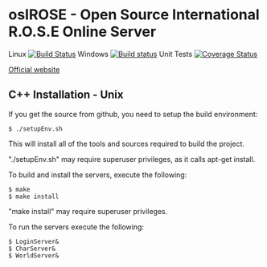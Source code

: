 osIROSE - Open Source International R.O.S.E Online Server
===================================================

Linux [![Build Status](https://travis-ci.org/RavenX8/osIROSE-new.svg)](https://travis-ci.org/RavenX8/osIROSE-new)
Windows [![Build status](https://ci.appveyor.com/api/projects/status/20x0eufp7djvunf3?svg=true)](https://ci.appveyor.com/project/RavenX8/osirose-new)
Unit Tests [![Coverage Status](https://coveralls.io/repos/RavenX8/osIROSE-new/badge.svg?branch=trunk&service=github)](https://coveralls.io/github/RavenX8/osIROSE-new?branch=trunk)

[Official website](http://forum.dev-osrose.com/index.php)

C++ Installation - Unix
-----------------------

If you get the source from github, you need to setup the build environment:

    $ ./setupEnv.sh

This will install all of the tools and sources required to build the project.

"./setupEnv.sh" may require superuser privileges, as it calls apt-get install.

To build and install the servers, execute the following:

    $ make
    $ make install

"make install" may require superuser privileges.

To run the servers execute the following:

    $ LoginServer&
    $ CharServer&
    $ WorldServer&

